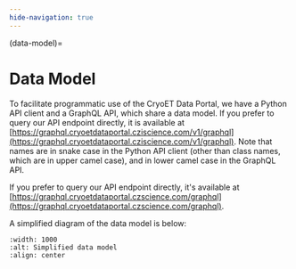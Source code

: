 ```yaml
---
hide-navigation: true
---
```


(data-model)=
# Data Model

To facilitate programmatic use of the CryoET Data Portal, we have a Python API client and a GraphQL API, which share a data model. If you prefer to query our API endpoint directly, it is available at [https://graphql.cryoetdataportal.cziscience.com/v1/graphql](https://graphql.cryoetdataportal.cziscience.com/v1/graphql). Note that names are in snake case in the Python API client (other than class names, which are in upper camel case), and in lower camel case in the GraphQL API.

If you prefer to query our API endpoint directly, it's available at [https://graphql.cryoetdataportal.czscience.com/graphql](https://graphql.cryoetdataportal.czscience.com/graphql).

A simplified diagram of the data model is below:

```{image} _static/img/data_model.png
:width: 1000
:alt: Simplified data model
:align: center
```
